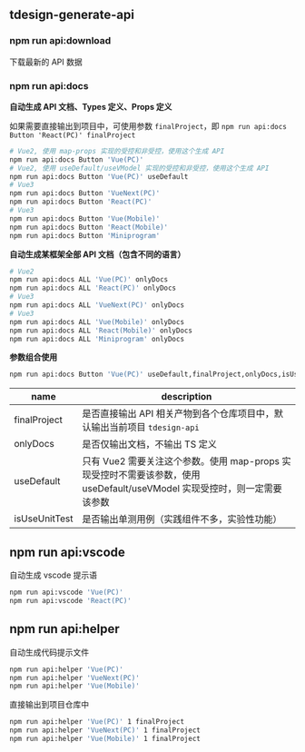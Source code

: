 ## tdesign-generate-api

### npm run api:download

下载最新的 API 数据

### npm run api:docs

**自动生成 API 文档、Types 定义、Props 定义**

如果需要直接输出到项目中，可使用参数 `finalProject`，即 `npm run api:docs Button 'React(PC)' finalProject`

```bash
# Vue2, 使用 map-props 实现的受控和非受控，使用这个生成 API
npm run api:docs Button 'Vue(PC)'
# Vue2, 使用 useDefault/useVModel 实现的受控和非受控，使用这个生成 API
npm run api:docs Button 'Vue(PC)' useDefault
# Vue3
npm run api:docs Button 'VueNext(PC)'
npm run api:docs Button 'React(PC)'
# Vue3
npm run api:docs Button 'Vue(Mobile)'
npm run api:docs Button 'React(Mobile)'
npm run api:docs Button 'Miniprogram'
```

**自动生成某框架全部 API 文档（包含不同的语言）**

```bash
# Vue2
npm run api:docs ALL 'Vue(PC)' onlyDocs
npm run api:docs ALL 'React(PC)' onlyDocs
# Vue3
npm run api:docs ALL 'VueNext(PC)' onlyDocs
# Vue3
npm run api:docs ALL 'Vue(Mobile)' onlyDocs
npm run api:docs ALL 'React(Mobile)' onlyDocs
npm run api:docs ALL 'Miniprogram' onlyDocs
```

**参数组合使用**

```bash
npm run api:docs Button 'Vue(PC)' useDefault,finalProject,onlyDocs,isUseUnitTest
```

| name | description |
| -- | -- |
| finalProject | 是否直接输出 API 相关产物到各个仓库项目中，默认输出当前项目 `tdesign-api` |
| onlyDocs | 是否仅输出文档，不输出 TS 定义 |
| useDefault | 只有 Vue2 需要关注这个参数。使用 map-props 实现受控时不需要该参数，使用 useDefault/useVModel 实现受控时，则一定需要该参数 |
| isUseUnitTest | 是否输出单测用例（实践组件不多，实验性功能） |


## npm run api:vscode

自动生成 vscode 提示语

```bash
npm run api:vscode 'Vue(PC)'
npm run api:vscode 'React(PC)'
```

## npm run api:helper

自动生成代码提示文件

```bash
npm run api:helper 'Vue(PC)'
npm run api:helper 'VueNext(PC)'
npm run api:helper 'Vue(Mobile)'
```

直接输出到项目仓库中

```bash
npm run api:helper 'Vue(PC)' 1 finalProject
npm run api:helper 'VueNext(PC)' 1 finalProject
npm run api:helper 'Vue(Mobile)' 1 finalProject
```
